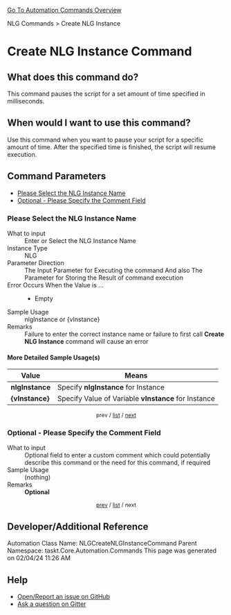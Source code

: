 <!--TITLE: Create NLG Instance Command -->
<!-- SUBTITLE: a command in the NLG Commands group. -->
[Go To Automation Commands Overview](/automation-commands.md)


NLG Commands &gt; Create NLG Instance


# Create NLG Instance Command


## What does this command do?
This command pauses the script for a set amount of time specified in milliseconds.


## When would I want to use this command?
Use this command when you want to pause your script for a specific amount of time.  After the specified time is finished, the script will resume execution.


<a id="param_list"></a>
## Command Parameters
- [Please Select the NLG Instance Name](#param_0)
- [Optional - Please Specify the Comment Field](#param_1)


<a id="param_0"></a>
### Please Select the NLG Instance Name


<dl>
<dt>What to input</dt><dd>Enter or Select the NLG Instance Name</dd>
<dt>Instance Type</dt><dd>NLG</dd>
<dt>Parameter Direction</dt><dd>The Input Parameter for Executing the command And also The Parameter for Storing the Result of command execution</dd>
<dt>Error Occurs When the Value is ...</dt><dd><ul>
<li>Empty</li>
</ul></dd>
<dt>Sample Usage</dt><dd>nlgInstance or {vInstance}</dd>
<dt>Remarks</dt><dd>Failure to enter the correct instance name or failure to first call <strong>Create NLG Instance</strong> command will cause an error</dd>
</dl>




#### More Detailed Sample Usage(s)
| Value | Means |
|---|---|
| <strong>nlgInstance</strong> | Specify **nlgInstance** for Instance |
| <strong>{vInstance}</strong> | Specify Value of Variable **vInstance** for Instance |


<div style="font-size: 90%; text-align: center">


prev / [list](#param_list) / [next](#param_1)


</div>


<a id="param_1"></a>
### Optional - Please Specify the Comment Field


<dl>
<dt>What to input</dt><dd>Optional field to enter a custom comment which could potentially describe this command or the need for this command, if required</dd>
<dt>Sample Usage</dt><dd>(nothing)</dd>
<dt>Remarks</dt><dd><strong>Optional</strong><br></dd>
</dl>




<div style="font-size: 90%; text-align: center">


[prev](#param_1) / [list](#param_list) / next


</div>


## Developer/Additional Reference
Automation Class Name: NLGCreateNLGInstanceCommand
Parent Namespace: taskt.Core.Automation.Commands
This page was generated on 02/04/24 11:26 AM


## Help
- [Open/Report an issue on GitHub](https://github.com/rcktrncn/taskt/issues/new)
- [Ask a question on Gitter](https://gitter.im/taskt-rpa/Lobby)
